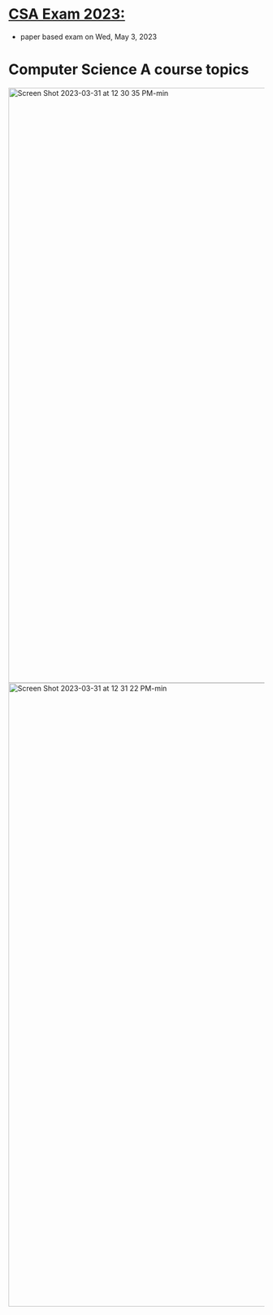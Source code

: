 # [CSA Exam 2023:](https://apstudents.collegeboard.org/courses/ap-computer-science-a)
  - paper based exam on Wed, May 3, 2023

# Computer Science A course topics 
<img width="1171" alt="Screen Shot 2023-03-31 at 12 30 35 PM-min" src="https://user-images.githubusercontent.com/105401427/229023232-c370319a-36d3-42c9-b3d0-ccb7962f42dd.png">
<img width="1227" alt="Screen Shot 2023-03-31 at 12 31 22 PM-min" src="https://user-images.githubusercontent.com/105401427/229023238-18ebc515-4942-43a1-b2c1-fb6a70d0e0bd.png">
